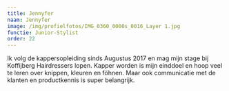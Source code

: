 ```yaml
---
title: Jennyfer
naam: Jennyfer
image: /img/profielfotos/IMG_0360_0000s_0016_Layer 1.jpg
functie: Junior-Stylist
order: 22
---
```



Ik volg de kappersopleiding sinds Augustus 2017 en mag mijn stage bij Koffijberg Hairdressers lopen. Kapper worden is mijn einddoel en hoop veel te leren over knippen, kleuren en föhnen. Maar ook communicatie met de klanten en productkennis is super belangrijk.